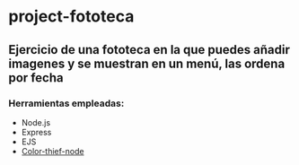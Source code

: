 # project-fototeca

## Ejercicio de una fototeca en la que puedes añadir imagenes y se muestran en un menú, las ordena por fecha

### Herramientas empleadas:
 - Node.js
 - Express
 - EJS
 - [Color-thief-node](https://www.npmjs.com/package/color-thief-node)
